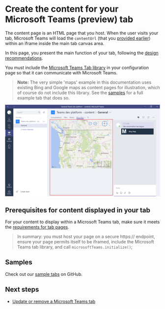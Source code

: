 ﻿# Create the content for your Microsoft Teams (preview) tab

The content page is an HTML page that you host.  When the user visits your tab, Microsoft Teams will load the `contentUrl` (that you [provided earlier](createconfigpage.md)) within an iframe inside the main tab canvas area.

In this page, you present the main function of your tab, following the [design recommendations](design.md).

You must include the [Microsoft Teams Tab library](jslibrary.md) in your configuration page so that it can communicate with Microsoft Teams.

>**Note:** The very simple 'maps' example in this documentation uses existing Bing and Google maps as content pages for illustration, which of course do not include this library.  See the [samples](samples.md) for a full example tab that does so.  

![Tab with iframed content highlighted.](images/tab_content.png)

## Prerequisites for content displayed in your tab

For your content to display within a Microsoft Teams tab, make sure it meets the [requirements for tab pages](prerequisites.md).

>In summary: you must host your page on a secure https:// endpoint, ensure your page permits itself to be iframed, include the Microsoft Teams tab library, and call `microsoftTeams.initialize()`;

## Samples

Check out our [sample tabs](samples.md) on GitHub.

## Next steps

* [Update or remove a Microsoft Teams tab](updateremove.md)

